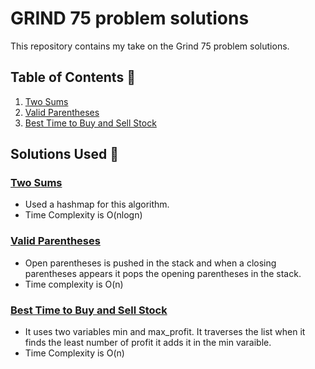 # GRIND 75 problem solutions

This repository contains my take on the Grind 75 problem solutions.

## Table of Contents :bookmark_tabs:

1. [Two Sums](#two-sums)
2. [Valid Parentheses](#valid-parentheses)
3. [Best Time to Buy and Sell Stock](#best-time-to-buy-and-sell-stock)

## Solutions Used :bookmark_tabs:
### [Two Sums](https://github.com/Shaun04/Grind-75-solutions/blob/main/Week%201/twosums.py)
- Used a hashmap for this algorithm.
- Time Complexity is O(nlogn)

### [Valid Parentheses](https://github.com/Shaun04/Grind-75-solutions/blob/main/Week%201/valid-parentheses.py)
- Open parentheses is pushed in the stack and when a closing parentheses appears it pops the opening parentheses in the stack.
- Time complexity is O(n)

### [Best Time to Buy and Sell Stock](https://github.com/Shaun04/Grind-75-solutions/blob/main/Week%201/besttimetobuyandsell.py)
- It uses two variables min and max_profit. It traverses the list when it finds the least number of profit it adds it in the min varaible.
- Time Complexity is O(n)